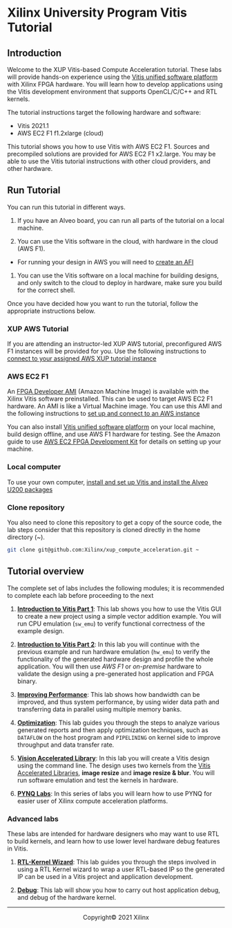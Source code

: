 <!-- 
DO NOT add layout, it will prevent README.md to be render as index.html by GitHub pages
-->

# Xilinx University Program Vitis Tutorial

## Introduction

Welcome to the XUP Vitis-based Compute Acceleration tutorial. These labs will provide hands-on experience using the [Vitis unified software platform](https://www.xilinx.com/products/design-tools/vitis.html) with Xilinx FPGA hardware. You will learn how to develop applications using the Vitis development environment that supports OpenCL/C/C++ and RTL kernels.

The tutorial instructions target the following hardware and software:

* Vitis 2021.1
* AWS EC2 F1 f1.2xlarge (cloud)

This tutorial shows you how to use Vitis with AWS EC2 F1. Sources and precompiled solutions are provided for AWS EC2 F1 x2.large. You may be able to use the Vitis tutorial instructions with other cloud providers, and other hardware.


## Run Tutorial

You can run this tutorial in different ways.

1. If you have an Alveo board, you can run all parts of the tutorial on a local machine.

1. You can use the Vitis software in the cloud, with hardware in the cloud (AWS F1).
  * For running your design in AWS you will need to [create an AFI](Creating_AFI.md)

1. You can use the Vitis software on a local machine for building designs, and only switch to the cloud to deploy in hardware, make sure you build for the correct shell.

Once you have decided how you want to run the tutorial, follow the appropriate instructions below.

### XUP AWS Tutorial

If you are attending an instructor-led XUP AWS tutorial, preconfigured AWS F1 instances will be provided for you. Use the following instructions to [connect to your assigned AWS XUP tutorial instance](./setup_xup_aws_workshop.md)

### AWS EC2 F1

An [FPGA Developer AMI](https://aws.amazon.com/marketplace/pp/B06VVYBLZZ) (Amazon Machine Image) is available with the Xilinx Vitis software preinstalled. This can be used to target AWS EC2 F1 hardware. An AMI is like a Virtual Machine image. You can use this AMI and the following instructions to [set up and connect to an AWS instance](./setup_aws.md)

You can also install [Vitis unified software platform](https://www.xilinx.com/support/download/index.html/content/xilinx/en/downloadNav/vitis.html) on your local machine, build design offline, and use AWS F1 hardware for testing. See the Amazon guide to use [AWS EC2 FPGA Development Kit](https://github.com/aws/aws-fpga) for details on setting up your machine.

### Local computer

To use your own computer, [install and set up Vitis and install the Alveo U200 packages](./setup_local_computer.md)

### Clone repository 

You also need to clone this repository to get a copy of the source code, the lab steps consider that this repository is cloned directly in the home directory (\~).

```sh
git clone git@github.com:Xilinx/xup_compute_acceleration.git ~
```

## Tutorial overview

The complete set of labs includes the following modules; it is recommended to complete each lab before proceeding to the next

1. [**Introduction to Vitis Part 1**](Vitis_intro-1.md):
	This lab shows you how to use the Vitis GUI to create a new project using a simple vector addition example. You will run CPU emulation (`sw_emu`) to verify functional correctness of the example design. 

1. [**Introduction to Vitis Part 2**](Vitis_intro-2.md):
	In this lab you will continue with the previous example and run hardware emulation (`hw_emu`) to verify the functionality of the generated hardware design and profile the whole application. You will then use *AWS F1* or *on-premise* hardware to validate the design using a pre-generated host application and FPGA binary.

1. [**Improving Performance**](Improving_Performance_lab.md):
	This lab shows how bandwidth can be improved, and thus system performance, by using wider data path and transferring data in parallel using multiple memory banks.

1. [**Optimization**](Optimization_lab.md):
	This lab guides you through the steps to analyze various generated reports and then apply optimization techniques, such as `DATAFLOW` on the host program and `PIPELINING` on kernel side to improve throughput and data transfer rate.

1. [**Vision Accelerated Library**](Vision_lab.md):
    In this lab you will create a Vitis design using the command line. The design uses two kernels from the [Vitis Accelerated Libraries](https://xilinx.github.io/Vitis_Libraries/), **image resize** and **image resize & blur**. You will run software emulation and test the kernels in hardware.

1. [**PYNQ Labs**](pynq_labs.md):
	In this series of labs you will learn how to use PYNQ for easier user of Xilinx compute acceleration platforms.

### Advanced labs

These labs are intended for hardware designers who may want to use RTL to build kernels, and learn how to use lower level hardware debug features in Vitis.

1. [**RTL-Kernel Wizard**](rtl_kernel_lab.md):
	This lab guides you through the steps involved in using a RTL Kernel wizard to wrap a user RTL-based IP so the generated IP can be used in a Vitis project and application development.

1. [**Debug**](debug_lab.md):
	This lab will show you how to carry out host application debug, and debug of the hardware kernel.

---------------------------------------
<p align="center">Copyright&copy; 2021 Xilinx</p>